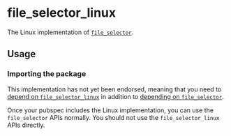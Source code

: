 # file\_selector\_linux

The Linux implementation of [`file_selector`][1].

## Usage

### Importing the package

This implementation has not yet been endorsed, meaning that you need to
[depend on `file_selector_linux`][2] in addition to
[depending on `file_selector`][3].

Once your pubspec includes the Linux implementation, you can use the
`file_selector` APIs normally. You should not use the `file_selector_linux`
APIs directly.

[1]: https://pub.dev/packages/file_selector
[2]: https://pub.dev/packages/file_selector_linux/install
[3]: https://pub.dev/packages/file_selector/install
